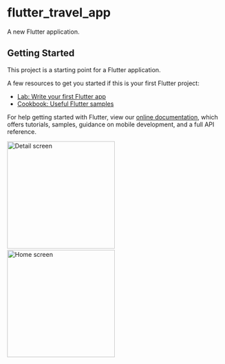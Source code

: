 # flutter_travel_app

A new Flutter application.

## Getting Started

This project is a starting point for a Flutter application.

A few resources to get you started if this is your first Flutter project:

- [Lab: Write your first Flutter app](https://flutter.dev/docs/get-started/codelab)
- [Cookbook: Useful Flutter samples](https://flutter.dev/docs/cookbook)

For help getting started with Flutter, view our
[online documentation](https://flutter.dev/docs), which offers tutorials,
samples, guidance on mobile development, and a full API reference.

<img src="https://user-images.githubusercontent.com/20335727/175812737-379272b4-8dab-418d-b5af-26d794658d76.jpg" alt="Detail screen" width="250"/> &nbsp;&nbsp; <img src="https://user-images.githubusercontent.com/20335727/175812729-bffb2d94-fc63-4c45-aeda-d8bb33c8e2c5.jpg" alt="Home screen" width="250"/>
